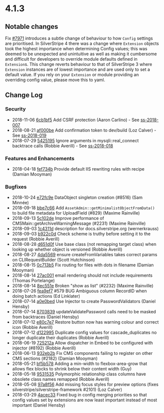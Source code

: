 # 4.1.3

## Notable changes

Fix [#7971](https://github.com/silverstripe/silverstripe-framework/pull/7971) introduces a subtle change of behaviour
to how `Config` settings are prioritised. In SilverStripe 4 there was a change where `Extension` objects took the
highest importance when determining Config values; this was deemed to be unexpected and unintuitive as well as making it
cumbersome and difficult for developers to override module defaults defined in `Extension`s. This change reverts
behaviour to that of SilverStripe 3 where `Extension` instances are of lowest importance and are used only to set a
default value. If you rely on your `Extension` or module providing an overriding config value, please move this to yaml.

<!--- Changes below this line will be automatically regenerated -->

## Change Log

### Security

 * 2018-11-06 [6cb1bf5](https://github.com/silverstripe/silverstripe-admin/commit/6cb1bf53a6fd5b54b6f7bbe7a1d7b939e176cf53) Add CSRF protection (Aaron Carlino) - See [ss-2018-007](https://www.silverstripe.org/download/security-releases/ss-2018-007)
 * 2018-08-21 [af000be](https://github.com/silverstripe/silverstripe-framework/commit/af000bea9b16ea553cae7f7f662f74ab8dc343df) Add confirmation token to dev/build (Loz Calver) - See [ss-2018-019](https://www.silverstripe.org/download/security-releases/ss-2018-019)
 * 2018-07-29 [5425195](https://github.com/silverstripe/silverstripe-framework/commit/54251952387394d72b221e797a80edfbf9a973ee) Ignore arguments in mysqli::real_connect backtrace calls (Robbie Averill) - See [ss-2018-018](https://www.silverstripe.org/download/security-releases/ss-2018-018)

### Features and Enhancements

 * 2018-04-18 [fef734b](https://github.com/silverstripe/recipe-core/commit/fef734b5484d86f5afd4e857c556b8c1d8d66c16) Provide default IIS rewriting rules with recipe (Damian Mooyman)

### Bugfixes

 * 2018-10-24 [e72fc9e](https://github.com/silverstripe/silverstripe-framework/commit/e72fc9e3d0f35a1d43f55f83f9919f67d72fb7cb) DataObject singleton creation (#8516) (Sam Minnée)
 * 2018-09-18 [bbe7c66](https://github.com/silverstripe/silverstripe-asset-admin/commit/bbe7c660cf40d4c942eaf6e76755eeaf46c63471) Add `AssetAdmin::getMinimalistObjectFromData()` to build file metadata for UploadField (#829) (Maxime Rainville)
 * 2018-09-13 [5c102de](https://github.com/silverstripe/silverstripe-cms/commit/5c102decbde43395e14aeff83a20c4c6f1d048ae) Improve performance of CMSMain::getArchiveWarningMessage (#2231) (Maxime Rainville)
 * 2018-09-03 [1c4311d](https://github.com/silverstripe/silverstripe-asset-admin/commit/1c4311d4e6548600272daa0ce83afa12cf7e99c3) description for docs.silverstripe.org (wernerkrauss)
 * 2018-09-03 [b922c0d](https://github.com/silverstripe/silverstripe-framework/commit/b922c0d7327b5d0222dd280afcb64f83a09ea859) Check scheme is truthy before setting it to the request (Robbie Averill)
 * 2018-08-28 [d651d0f](https://github.com/silverstripe/silverstripe-framework/commit/d651d0fbfcababeaf317b27cb00b4f33b9d99eab) Use base class (not remapping target class) when looking up whether object is versioned (Robbie Averill)
 * 2018-08-27 [4da5569](https://github.com/silverstripe/silverstripe-framework/commit/4da5569232505ee574e0b5106ff2116611393aa4) ensure createFromVariables takes correct params on CLIRequestBuilder (Scott Hutchinson)
 * 2018-08-15 [0c713b5](https://github.com/silverstripe/silverstripe-assets/commit/0c713b5b1eb6a08ac00dcadb187b8b3ef7115fc4) Fix routing for files with dots in filename (Damian Mooyman)
 * 2018-08-14 [27ac001](https://github.com/silverstripe/silverstripe-framework/commit/27ac001d5b27cce4f80ce4b3335c14708b116830) email rendering should not include requirements (Thomas Portelange)
 * 2018-08-14 [8ec551e](https://github.com/silverstripe/silverstripe-cms/commit/8ec551e57b04d00d6897d06c2779557f0ec8109d) Broken "show as list" (#2232) (Maxime Rainville)
 * 2018-07-26 [fea9ef7](https://github.com/silverstripe/silverstripe-admin/commit/fea9ef7d2a53904086f9fad6eedba7bb307c8578) #579 BUG Ambiguous column RecordID when doing batch actions (Ed Linklater)
 * 2018-07-14 [a0e0bed](https://github.com/silverstripe/recipe-core/commit/a0e0bed7e7fe83b98264563efdeffa82d0d01d04) Use Injector to create PasswordValidators (Daniel Hensby)
 * 2018-07-14 [8703839](https://github.com/silverstripe/silverstripe-framework/commit/8703839eb142ba0414f4d84f885ff898c39d6786) updateValidatePassword calls need to be masked from backtraces (Daniel Hensby)
 * 2018-07-12 [e80c7e7](https://github.com/silverstripe/silverstripe-cms/commit/e80c7e712b916712d4ec7b6b8359ccf71dc9da04) Restore button now has warning colour and correct icon (Robbie Averill)
 * 2018-07-12 [d122995](https://github.com/silverstripe/silverstripe-framework/commit/d1229956523d69f63c9e725b261c0142d5ee1de3) Duplicate config values for cascade_duplicates no longer duplicate their duplicates (Robbie Averill)
 * 2018-06-19 [725212a](https://github.com/silverstripe/silverstripe-framework/commit/725212a707f6b724aff6548c3680b2cd66e9a6bb) Allow dispatcher in Embed to be configured with injector (#8192) (Robbie Averill)
 * 2018-06-13 [932eb2b](https://github.com/silverstripe/silverstripe-cms/commit/932eb2b22dfe6c30473b1cf973661c28c5b9c635) Fix CMS components failing to register on other CMS sections (#2182) (Damian Mooyman)
 * 2018-05-21 [bf5b578](https://github.com/silverstripe/silverstripe-admin/commit/bf5b5787685765c35c175c303f3f7ee719ac9453) Adding a min-width to flexbox-area-grow that allows flex blocks to shrink below their content width (Guy)
 * 2018-05-18 [9531535](https://github.com/silverstripe/silverstripe-framework/commit/953153500d490f5b5abf7283c34242c3b22a855a) Polymorphic relationship class columns have obsolete class names remapped (Robbie Averill)
 * 2018-05-08 [97a8f56](https://github.com/silverstripe/silverstripe-admin/commit/97a8f56c43ddb3c77a5bbc452755d44afb9a9472) Add missing focus styles for preview options (fixes silverstripe/silverstripe-framework #2101) (Loz Calver)
 * 2018-03-29 [4acec33](https://github.com/silverstripe/silverstripe-framework/commit/4acec33562e4e1230092eee7d76c2b8061ffc914) Fixed bug in config merging priorities so that config values set by extensions are now least important instead of most important (Daniel Hensby)
